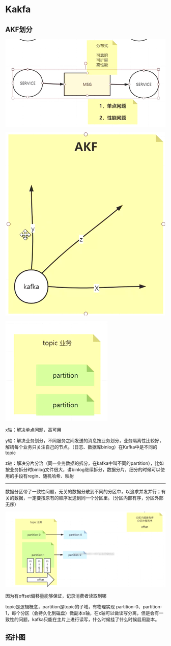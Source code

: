 # Kakfa

## AKF划分

![image-20210322104754340](Kakfa.assets/image-20210322104754340.png)



![image-20210322104704038](Kakfa.assets/image-20210322104704038.png)

![image-20210322105827421](Kakfa.assets/image-20210322105827421.png)

x轴：解决单点问题，高可用

y轴：解决业务划分，不同服务之间发送的消息按业务划分，业务隔离性比较好，解耦每个业务只关注自己的节点。（日志、数据库binlog）在Kafka中是不同的topic

z轴：解决分片分治（同一业务数据的拆分，在kafka中叫不同的partition），比如按业务拆分时binlog文件很大，讲binlog继续拆分，数据分片，细分的时候可以使用的手段有regin、随机哈希、映射

---

数据分区带了一致性问题，无关的数据分散到不同的分区中，以追求并发并行；有关的数据，一定要按原有的顺序发送到同一个分区里。（分区内部有序，分区外部无序）

![image-20210322112845961](Kakfa.assets/image-20210322112845961.png)

因为有offset偏移量能够保证，记录消费者读取到哪

topic是逻辑概念，partition是topic的子域，有物理实现 partition-0、partition-1，每个分区（会持久化到磁盘）做副本x轴，在x轴可以做读写分离，但是会有一致性的问题，kafka只能在主片上进行读写，什么时候挂了什么时候启用副本。

## 拓扑图

